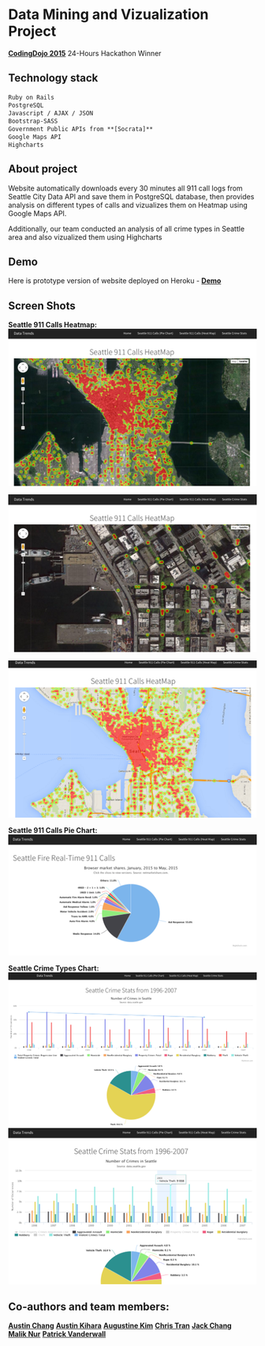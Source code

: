 # Data Mining and Vizualization Project

**[CodingDojo 2015]** 24-Hours Hackathon Winner

## Technology stack
```
Ruby on Rails
PostgreSQL
Javascript / AJAX / JSON
Bootstrap-SASS
Government Public APIs from **[Socrata]**
Google Maps API
Highcharts

```

## About project
Website automatically downloads every 30 minutes all 911 call logs from Seattle City Data API and save them in PostgreSQL database, then provides analysis on different types of calls and vizualizes them on Heatmap using Google Maps API.

Additionally, our team conducted an analysis of all crime types in Seattle area and also vizualized them using Highcharts

## Demo
Here is prototype version of website deployed on Heroku - **[Demo]**


## Screen Shots
__Seattle 911 Calls Heatmap:__
![Heatmap1](/screenshots/911calls_heatmap1.png?raw=true)

![Heatmap2](/screenshots/911calls_heatmap2.png?raw=true)

![Heatmap3](/screenshots/911calls_heatmap3.png?raw=true)

__Seattle 911 Calls Pie Chart:__
![Pie chart](/screenshots/911calls_pie.png?raw=true)

__Seattle Crime Types Chart:__
![Seattle Crime1](/screenshots/seattle_crime1.png?raw=true)
![Seattle Crime2](/screenshots/seattle_crime2.png?raw=true)


## Co-authors and team members:
**[Austin Chang]**
**[Austin Kihara]**
**[Augustine Kim]**
**[Chris Tran]**
**[Jack Chang]**    
**[Malik Nur]**
**[Patrick Vanderwall]**

[CodingDojo 2015]: http://codingdojo.com
[Socrata]: http://dev.socrata.com/
[Demo]: http://codingdojo-hackathon.herokuapp.com/
[Austin Chang]: https://github.com/achang0406
[Austin Kihara]: https://github.com/codecat223
[Augustine Kim]: https://github.com/hkim2171
[Chris Tran]: https://github.com/christ-huytran
[Jack Chang]: https://github.com/wei0831
[Malik Nur]: https://github.com/maliknur
[Patrick Vanderwall]: https://github.com/pvanderw


